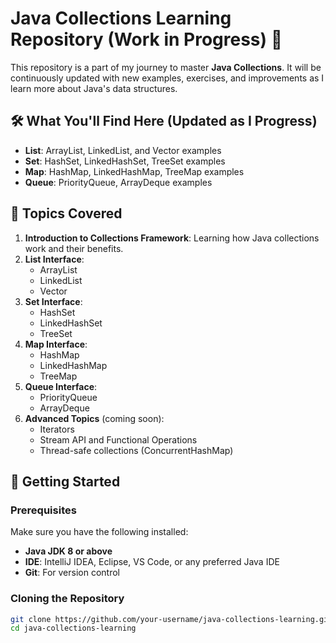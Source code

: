 # Java Collections Learning Repository (Work in Progress) 🚧

This repository is a part of my journey to master **Java Collections**. It will be continuously updated with new examples, exercises, and improvements as I learn more about Java's data structures.

## 🛠️ What You'll Find Here (Updated as I Progress)

- **List**: ArrayList, LinkedList, and Vector examples
- **Set**: HashSet, LinkedHashSet, TreeSet examples
- **Map**: HashMap, LinkedHashMap, TreeMap examples
- **Queue**: PriorityQueue, ArrayDeque examples

## 📖 Topics Covered

1. **Introduction to Collections Framework**: Learning how Java collections work and their benefits.
2. **List Interface**:
   - ArrayList
   - LinkedList
   - Vector
3. **Set Interface**:
   - HashSet
   - LinkedHashSet
   - TreeSet
4. **Map Interface**:
   - HashMap
   - LinkedHashMap
   - TreeMap
5. **Queue Interface**:
   - PriorityQueue
   - ArrayDeque
6. **Advanced Topics** (coming soon):
   - Iterators
   - Stream API and Functional Operations
   - Thread-safe collections (ConcurrentHashMap)

## 🚀 Getting Started

### Prerequisites

Make sure you have the following installed:

- **Java JDK 8 or above**
- **IDE**: IntelliJ IDEA, Eclipse, VS Code, or any preferred Java IDE
- **Git**: For version control

### Cloning the Repository

```bash
git clone https://github.com/your-username/java-collections-learning.git
cd java-collections-learning
